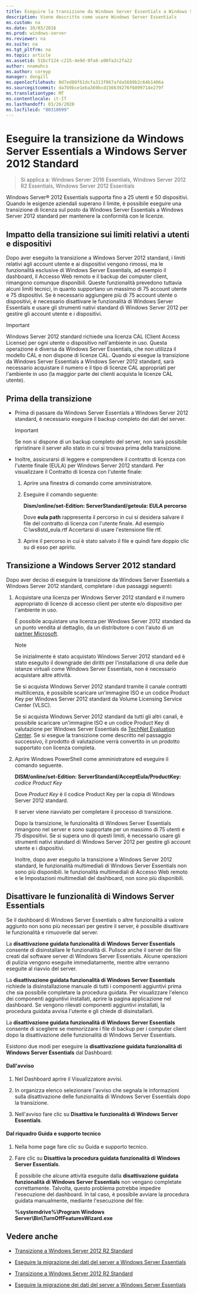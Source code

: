 ```yaml
---
title: Eseguire la transizione da Windows Server Essentials a Windows Server 2012 Standard
description: Viene descritto come usare Windows Server Essentials
ms.custom: na
ms.date: 10/03/2016
ms.prod: windows-server
ms.reviewer: na
ms.suite: na
ms.tgt_pltfrm: na
ms.topic: article
ms.assetid: 51bcf124-c215-4e9d-9fa8-a90fa2c2fa22
author: nnamuhcs
ms.author: coreyp
manager: dongill
ms.openlocfilehash: 0d7ed80f61dcfa313f867afda5689b2c64b1406a
ms.sourcegitcommit: da7b9bce1eba369bcd156639276f6899714e279f
ms.translationtype: MT
ms.contentlocale: it-IT
ms.lasthandoff: 03/26/2020
ms.locfileid: "80318699"
---
```

# <a name="transition-from-windows-server-essentials-to-windows-server-2012-standard"></a>Eseguire la transizione da Windows Server Essentials a Windows Server 2012 Standard

>Si applica a: Windows Server 2016 Essentials, Windows Server 2012 R2 Essentials, Windows Server 2012 Essentials

 Windows Server® 2012 Essentials supporta fino a 25 utenti e 50 dispositivi. Quando le esigenze aziendali superano il limite, è possibile eseguire una transizione di licenza sul posto da Windows Server Essentials a Windows Server 2012 standard per mantenere la conformità con le licenze.  
  
## <a name="how-the-transition-affects-user-and-device-limits"></a>Impatto della transizione sui limiti relativi a utenti e dispositivi  
 Dopo aver eseguito la transizione a Windows Server 2012 standard, i limiti relativi agli account utente e ai dispositivi vengono rimossi, ma le funzionalità esclusive di Windows Server Essentials, ad esempio il dashboard, il Accesso Web remoto e il backup dei computer client, rimangono comunque disponibili. Queste funzionalità prevedono tuttavia alcuni limiti tecnici, in quanto supportano un massimo di 75 account utente e 75 dispositivi. Se è necessario aggiungere più di 75 account utente o dispositivi, è necessario disattivare le funzionalità di Windows Server Essentials e usare gli strumenti nativi standard di Windows Server 2012 per gestire gli account utente e i dispositivi.  
  
> [!IMPORTANT]
>   Windows Server 2012 standard richiede una licenza CAL (Client Access License) per ogni utente o dispositivo nell'ambiente in uso. Questa operazione è diversa da Windows Server Essentials, che non utilizza il modello CAL e non dispone di licenze CAL.  Quando si esegue la transizione da Windows Server Essentials a Windows Server 2012 standard, sarà necessario acquistare il numero e il tipo di licenze CAL appropriati per l'ambiente in uso (la maggior parte dei clienti acquista le licenze CAL utente).  
  
## <a name="before-the-transition"></a>Prima della transizione  
  
-   Prima di passare da Windows Server Essentials a Windows Server 2012 standard, è necessario eseguire il backup completo dei dati del server.  
  
    > [!IMPORTANT]
    >  Se non si dispone di un backup completo del server, non sarà possibile ripristinare il server allo stato in cui si trovava prima della transizione.  
  
-   Inoltre, assicurarsi di leggere e comprendere il contratto di licenza con l'utente finale (EULA) per Windows Server 2012 standard. Per visualizzare il Contratto di licenza con l'utente finale:  
  
    1.  Aprire una finestra di comando come amministratore.  
  
    2.  Eseguire il comando seguente:  
  
         **Dism/online/set-Edition: ServerStandard/geteula: EULA percorso**  
  
         Dove **eula path** rappresenta il percorso in cui si desidera salvare il file del contratto di licenza con l'utente finale. Ad esempio C:\ws8std_eula.rtf  Accertarsi di usare l'estensione file rtf.  
  
    3.  Aprire il percorso in cui è stato salvato il file e quindi fare doppio clic su di esso per aprirlo.  
  
## <a name="transition-to--windows-server-2012-standard"></a>Transizione a Windows Server 2012 standard  
 Dopo aver deciso di eseguire la transizione da Windows Server Essentials a Windows Server 2012 standard, completare i due passaggi seguenti:  
  
1. Acquistare una licenza per Windows Server 2012 standard e il numero appropriato di licenze di accesso client per utente e/o dispositivo per l'ambiente in uso.  
  
    È possibile acquistare una licenza per Windows Server 2012 standard da un punto vendita al dettaglio, da un distributore o con l'aiuto di un [partner Microsoft](https://pinpoint.microsoft.com/SelectCulture.aspx).  
  
   > [!NOTE]
   >  Se inizialmente è stato acquistato Windows Server 2012 standard ed è stato eseguito il downgrade dei diritti per l'installazione di una delle due istanze virtuali come Windows Server Essentials, non è necessario acquistare altre attività.  
   >   
   >  Se si acquista Windows Server 2012 standard tramite il canale contratti multilicenza, è possibile scaricare un'immagine ISO e un codice Product Key per Windows Server 2012 standard da Volume Licensing Service Center (VLSC).  
   >   
   >  Se si acquista Windows Server 2012 standard da tutti gli altri canali, è possibile scaricare un'immagine ISO e un codice Product Key di valutazione per Windows Server Essentials da [TechNet Evaluation Center](https://technet.microsoft.com/evalcenter/jj659306.aspx). Se si esegue la transizione come descritto nel passaggio successivo, il prodotto di valutazione verrà convertito in un prodotto supportato con licenza completa.  
  
2. Aprire Windows PowerShell come amministratore ed eseguire il comando seguente.  
  
    **DISM/online/set-Edition: ServerStandard/AcceptEula/ProductKey:** *codice Product Key*  
  
    Dove *Product Key* è il codice Product Key per la copia di Windows Server 2012 standard.  
  
    Il server viene riavviato per completare il processo di transizione.  
  
   Dopo la transizione, le funzionalità di Windows Server Essentials rimangono nel server e sono supportate per un massimo di 75 utenti e 75 dispositivi. Se si supera uno di questi limiti, è necessario usare gli strumenti nativi standard di Windows Server 2012 per gestire gli account utente e i dispositivi.  
  
   Inoltre, dopo aver eseguito la transizione a Windows Server 2012 standard, le funzionalità multimediali di Windows Server Essentials non sono più disponibili. le funzionalità multimediali di Accesso Web remoto e le Impostazioni multimediali del dashboard, non sono più disponibili.  
  
## <a name="turn-off--windows-server-essentials-features"></a>Disattivare le funzionalità di Windows Server Essentials  
 Se il dashboard di Windows Server Essentials o altre funzionalità a valore aggiunto non sono più necessari per gestire il server, è possibile disattivare le funzionalità e rimuoverle dal server.  
  
 La **disattivazione guidata funzionalità di Windows Server Essentials** consente di disinstallare le funzionalità di. Pulisce anche il server dei file creati dal software server di Windows Server Essentials.  Alcune operazioni di pulizia vengono eseguite immediatamente, mentre altre verranno eseguite al riavvio del server.  
  
 La **disattivazione guidata funzionalità di Windows Server Essentials** richiede la disinstallazione manuale di tutti i componenti aggiuntivi prima che sia possibile completare la procedura guidata. Per visualizzare l'elenco dei componenti aggiuntivi installati, aprire la pagina applicazione nel dashboard. Se vengono rilevati componenti aggiuntivi installati, la procedura guidata avvisa l'utente e gli chiede di disinstallarli.  
  
 La **disattivazione guidata funzionalità di Windows Server Essentials** consente di scegliere se memorizzare i file di backup per i computer client dopo la disattivazione delle funzionalità di Windows Server Essentials.  
  
 Esistono due modi per eseguire la **disattivazione guidata funzionalità di Windows Server Essentials** dal Dashboard:  
  
#### <a name="from-the-alert"></a>Dall'avviso  
  
1.  Nel Dashboard aprire il Visualizzatore avvisi.  
  
2.  In organizza elenco selezionare l'avviso che segnala le informazioni sulla disattivazione delle funzionalità di Windows Server Essentials dopo la transizione.  
  
3.  Nell'avviso fare clic su **Disattiva le funzionalità di Windows Server Essentials**.  
  
#### <a name="from-the-get-help-and-support-pane"></a>Dal riquadro Guida e supporto tecnico  
  
1. Nella home page fare clic su Guida e supporto tecnico.  
  
2. Fare clic su **Disattiva la procedura guidata funzionalità di Windows Server Essentials**.  
  
   È possibile che alcune attività eseguite dalla **disattivazione guidata funzionalità di Windows Server Essentials** non vengano completate correttamente. Talvolta, questo problema potrebbe impedire l'esecuzione del dashboard. In tal caso, è possibile avviare la procedura guidata manualmente, mediante l'esecuzione del file:  
  
   **%systemdrive%\Program Windows Server\Bin\TurnOffFeaturesWizard.exe**  
  
## <a name="see-also"></a>Vedere anche  
  

-   [Transizione a Windows Server 2012 R2 Standard](Transition-from-Windows-Server-2012-R2-Essentials-to-Windows-Server-2012-R2-Standard.md)  
  
-   [Eseguire la migrazione dei dati del server a Windows Server Essentials](Migrate-Server-Data-to-Windows-Server-Essentials.md)

-   [Transizione a Windows Server 2012 R2 Standard](../migrate/Transition-from-Windows-Server-2012-R2-Essentials-to-Windows-Server-2012-R2-Standard.md)  
  
-   [Eseguire la migrazione dei dati del server a Windows Server Essentials](../migrate/Migrate-Server-Data-to-Windows-Server-Essentials.md)

